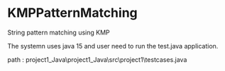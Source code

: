 # KMPPatternMatching
String pattern matching using KMP

The systemn uses java 15  and user need to run the test.java application.

path : project1_Java\project1_Java\src\project1\testcases.java
